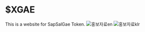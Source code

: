 # $XGAE
This is a website for SapSalGae Token.
![홍보자료en](https://user-images.githubusercontent.com/99638637/155511130-d5ea2f49-c772-4a8d-a8a3-39c2b286e380.JPG)
![홍보자료klr](https://user-images.githubusercontent.com/99638637/155511146-49770a80-dac0-4dc1-a1b5-8b0bf8f4531f.JPG)
